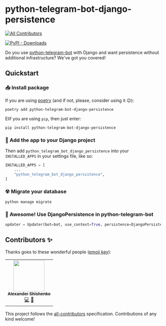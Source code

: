 # python-telegram-bot-django-persistence
<!-- ALL-CONTRIBUTORS-BADGE:START - Do not remove or modify this section -->
[![All Contributors](https://img.shields.io/badge/all_contributors-1-orange.svg?style=flat-square)](#contributors-)
<!-- ALL-CONTRIBUTORS-BADGE:END -->
[![PyPI - Downloads](https://img.shields.io/pypi/dm/python-telegram-bot-django-persistence?style=for-the-badge)]()

Do you use [python-telegram-bot](https://github.com/python-telegram-bot/python-telegram-bot) with Django
and want persistence without additional infrastructure? We've got you covered!

## Quickstart

### 📥 Install package
If you are using [poetry](https://python-poetry.org) (and if not, please, consider using it 😉):
```shell
poetry add python-telegram-bot-django-persistence
```

Elif you are using `pip`, then just enter:
```shell
pip install python-telegram-bot-django-persistence
```

### 🔌 Add the app to your Django project
Then add `python_telegram_bot_django_persistence` into your `INSTALLED_APPS` in your settings file, like so:

```python
INSTALLED_APPS = [
    ...
    "python_telegram_bot_django_persistence",
]
```

### ☢ Migrate your database
```shell
python manage migrate
```

### 🌟 Awesome! Use DjangoPersistence in python-telegram-bot
```python
updater = Updater(bot=bot, use_context=True, persistence=DjangoPersistence())
```

## Contributors ✨

Thanks goes to these wonderful people ([emoji key](https://allcontributors.org/docs/en/emoji-key)):

<!-- ALL-CONTRIBUTORS-LIST:START - Do not remove or modify this section -->
<!-- prettier-ignore-start -->
<!-- markdownlint-disable -->
<table>
  <tr>
    <td align="center"><a href="https://shishenko.com"><img src="https://avatars.githubusercontent.com/u/837953?v=4?s=100" width="100px;" alt=""/><br /><sub><b>Alexander Shishenko</b></sub></a><br /><a href="https://github.com/GamePad64/python-telegram-bot-django-persistence/commits?author=GamePad64" title="Code">💻</a> <a href="https://github.com/GamePad64/python-telegram-bot-django-persistence/commits?author=GamePad64" title="Documentation">📖</a></td>
  </tr>
</table>

<!-- markdownlint-restore -->
<!-- prettier-ignore-end -->

<!-- ALL-CONTRIBUTORS-LIST:END -->

This project follows the [all-contributors](https://github.com/all-contributors/all-contributors) specification. Contributions of any kind welcome!